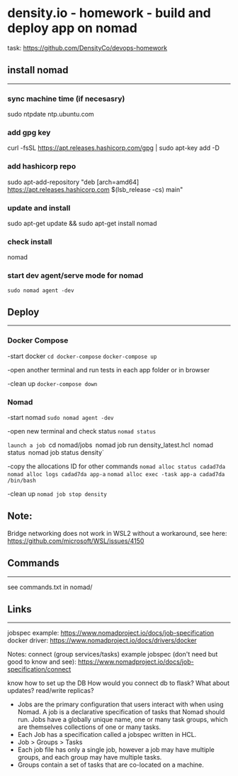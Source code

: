# density.io - homework - build and deploy app on nomad

task: <https://github.com/DensityCo/devops-homework>

## install nomad

---

### sync machine time (if necesasry)

sudo ntpdate ntp.ubuntu.com

### add gpg key

curl -fsSL <https://apt.releases.hashicorp.com/gpg> | sudo apt-key add -D

### add hashicorp repo

sudo apt-add-repository "deb [arch=amd64] <https://apt.releases.hashicorp.com> $(lsb_release -cs) main"

### update and install

sudo apt-get update && sudo apt-get install nomad

### check install

nomad

### start dev agent/serve mode for nomad

`sudo nomad agent -dev`

## Deploy

---
### Docker Compose
-start docker
`cd docker-compose`
`docker-compose up`

-open another terminal and run tests in each app folder or in browser

-clean up
`docker-compose down`

### Nomad
-start nomad 
`sudo nomad agent -dev`

-open new terminal and check status
`nomad status`

`launch a job
`cd nomad/jobs`
`nomad job run density_latest.hcl`
`nomad status`
`nomad job status density`

-copy the allocations ID for other commands
`nomad alloc status cadad7da`
`nomad alloc logs cadad7da app-a`
`nomad alloc exec -task app-a cadad7da /bin/bash`

-clean up
`nomad job stop density`

## Note:
Bridge networking does not work in WSL2 without a workaround, see here:
https://github.com/microsoft/WSL/issues/4150


## Commands

---
see commands.txt in nomad/

## Links

---
jobspec example: <https://www.nomadproject.io/docs/job-specification>
docker driver: <https://www.nomadproject.io/docs/drivers/docker>

Notes:
connect (group services/tasks) example jobspec (don't need but good to know and see): <https://www.nomadproject.io/docs/job-specification/connect>

know how to set up the DB
How would you connect db to flask?
What about updates? read/write replicas?

* Jobs are the primary configuration that users interact with when using Nomad. A job is a declarative specification of tasks that Nomad should run. Jobs have a globally unique name, one or many task groups, which are themselves collections of one or many tasks.
* Each Job has a specification called a jobspec written in HCL.
* Job > Groups > Tasks
* Each job file has only a single job, however a job may have multiple groups, and each group may have multiple tasks.
* Groups contain a set of tasks that are co-located on a machine.
